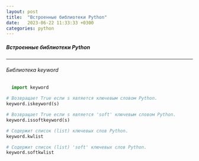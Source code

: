 ```yaml
---
layout: post
title:  "Встроенные библиотеки Python"
date:   2023-06-22 11:33:33 +0300
categories: python
---
```


##### Встроенные библиотеки Python
---
###### Библиотека keyword

```python
  import keyword

# Возвращает True если s является ключевым словом Python.
keyword.iskeyword(s)

# Возвращает True если s является 'soft' ключевым словом Python.
keyword.issoftkeyword(s)

# Содержит список (list) ключевых слов Python.
keyword.kwlist

# Содержит список (list) 'soft' ключевых слов Python.
keyword.softkwlist
```
